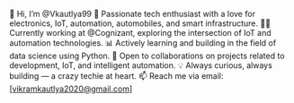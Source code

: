 👋 Hi, I’m @Vkautlya99
🚀 Passionate tech enthusiast with a love for electronics, IoT, automation, automobiles, and smart infrastructure.
👨‍💻 Currently working at @Cognizant, exploring the intersection of IoT and automation technologies.
📊 Actively learning and building in the field of data science using Python.
🤝 Open to collaborations on projects related to development, IoT, and intelligent automation.
💡 Always curious, always building — a crazy techie at heart.
📫 Reach me via email: [vikramkautlya2020@gmail.com]

<!---
Vkautlya99/Vkautlya99 is a ✨ special ✨ repository because its `README.md` (this file) appears on your GitHub profile.
You can click the Preview link to take a look at your changes.
--->
